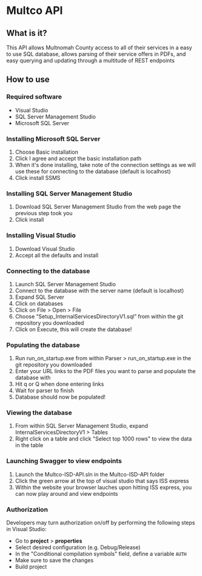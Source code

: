# Multco API

## What is it?

This API allows Multnomah County access to all of their services in a easy to use SQL database, allows parsing of their service offers in PDFs, and easy querying and updating through a multitude of REST endpoints

## How to use

### Required software
- Visual Studio
- SQL Server Management Studio
- Microsoft SQL Server

### Installing Microsoft SQL Server
1. Choose Basic installation
2. Click I agree and accept the basic installation path
3. When it's done installing, take note of the connection settings as we will use these for connecting to the database (default is localhost)
4. Click install SSMS

### Installing SQL Server Management Studio
1. Download SQL Server Management Studio from the web page the previous step took you
2. Click install

### Installing Visual Studio
1. Download Visual Studio
2. Accept all the defaults and install

### Connecting to the database
1. Launch SQL Server Management Studio
2. Connect to the database with the server name (default is localhost)
3. Expand SQL Server
4. Click on databases
5. Click on File > Open > File
6. Choose “Setup_InternalServicesDirectoryV1.sql” from within the git repository you downloaded
7. Click on Execute, this will create the database!

### Populating the database
1. Run run_on_startup.exe from within Parser > run_on_startup.exe in the git repository you downloaded
2. Enter your URL links to the PDF files you want to parse and populate the database with
3. Hit q or Q when done entering links
4. Wait for parser to finish
5. Database should now be populated!

### Viewing the database
1. From within SQL Server Management Studio, expand InternalServicesDirectoryV1 > Tables
2. Right click on a table and click "Select top 1000 rows" to view the data in the table

### Launching Swagger to view endpoints
1. Launch the Multco-ISD-API.sln in the Multco-ISD-API folder
2. Click the green arrow at the top of visual studio that says ISS express
3. Within the website your browser lauches upon hitting ISS express, you can now play around and view endpoints


### Authorization

Developers may turn authorization on/off by performing the following steps in Visual Studio:

-   Go to  **project**  >  **properties**
-   Select desired configuration (e.g. Debug/Release)
-   In the "Conditional compilation symbols" field, define a variable  `AUTH`
-   Make sure to save the changes
-   Build project
